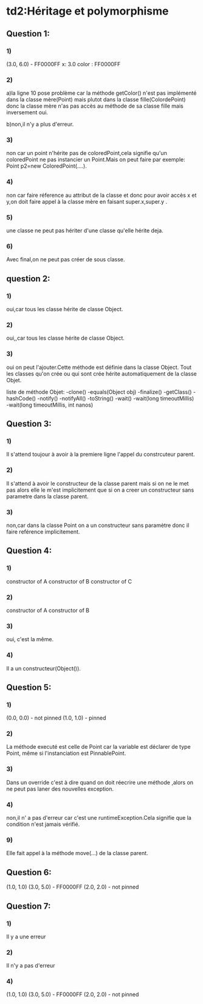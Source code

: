# td2:Héritage et polymorphisme


## Question 1:

###  1)
(3.0, 6.0) - FF0000FF
x: 3.0
color : FF0000FF

### 2)

a)la ligne 10 pose problème car la méthode getColor() n'est pas implémenté dans la classe mère(Point)
mais plutot dans la classe fille(ColordePoint) donc la classe mère n'as pas accès au méthode de 
sa classe fille mais inversement oui.

b)non,il n'y a plus d'erreur.


### 3)
non car un point n'hérite pas de coloredPoint,cela signifie qu'un coloredPoint ne pas instancier 
un Point.Mais on peut faire par exemple: Point p2=new ColoredPoint(....).

### 4)
non car faire réference au attribut de la classe et donc pour avoir accès x et y,on doit faire 
appel à la classe mère en faisant super.x,super.y .

### 5)
une classe ne peut pas hériter d'une classe qu'elle hérite deja.

### 6)
Avec final,on ne peut pas créer de sous classe.


## question 2:

### 1)
oui,car tous les classe hérite de classe Object.
### 2)
oui,,car tous les classe hérite de classe Object.
### 3)
oui on peut l'ajouter.Cette méthode est définie dans la classe Object.
Tout les classes qu'on crée ou qui sont crée hérite automatiquement de la classe Objet.

liste de méthode Objet:
-clone()
-equals​(Object obj)
-finalize()
-getClass()
-hashCode()
-notify()
-notifyAll()
-toString()
-wait()
-wait​(long timeoutMillis)
-wait​(long timeoutMillis, int nanos)

## Question 3:

### 1) 
Il s'attend toujour à avoir à la premiere ligne l'appel du constrcuteur parent.
### 2)
Il s'attend à avoir le constructeur de la classe parent mais si on ne le met pas alors elle le m'est implicitement que si on a creer un constructeur sans parametre dans la classe parent.

### 3)
non,car dans la classe Point on a un constructeur sans paramètre donc il faire reférence implicitement.


## Question 4:
### 1)
constructor of A
constructor of B
constructor of C

### 2)
constructor of A
constructor of B

### 3)
oui, c'est la même.

### 4)
Il a un constructeur(Object()).


## Question 5:

### 1)
(0.0, 0.0) - not pinned
(1.0, 1.0) - pinned

### 2)
La méthode executé est celle de Point car la variable est déclarer de type  Point, même si  l'instanciation est PinnablePoint.

### 3)
Dans un override c'est à dire quand on doit réecrire une méthode ,alors on ne
peut pas laner des nouvelles exception.

### 4)
non,il n' a pas d'erreur car c'est une runtimeException.Cela signifie que la condition n'est jamais vérifié.

### 9)
  Elle fait appel à la méthode move(...) de la classe parent.



## Question 6:

(1.0, 1.0)
(3.0, 5.0) - FF0000FF
(2.0, 2.0) - not pinned


## Question 7:

### 1)
Il y a une erreur

### 2)
Il n'y a pas d'erreur

### 4)
(1.0, 1.0)
(3.0, 5.0) - FF0000FF
(2.0, 2.0) - not pinned


 


  
